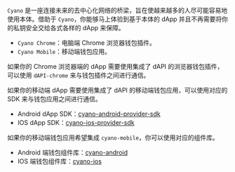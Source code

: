 
`Cyano` 是一座连接未来的去中心化网络的桥梁，旨在使越来越多的人尽可能容易地使用本体。借助于 `Cyano`，你能够马上体验到基于本体的 dApp 并且不再需要将你的私钥安全交给各式各样的 dApp 来保障。

- `Cyano Chrome`：电脑端 Chrome 浏览器钱包插件。
- `Cyano Mobile`：移动端钱包应用。

如果你的 Chrome 浏览器端的 dApp 需要使用集成了 dAPI 的浏览器钱包插件，可以使用 `dAPI-chrome` 来与钱包插件之间进行通信。

如果你的移动端 dApp 需要使用集成了 dAPI 的移动端钱包应用，可以使用对应的 SDK 来与钱包应用之间进行通信。

- Android dApp SDK：[cyano-android-provider-sdk](https://github.com/ontio-cyano/cyano-android-sdk)
- IOS dApp SDK：[cyano-ios-provider-sdk](https://github.com/ontio-cyano/cyano-ios-sdk)

如果你的移动端钱包应用希望集成 `cyano-mobile`，你可以使用对应的组件库。

- Android 端钱包组件库：[cyano-android](https://github.com/ontio-cyano/cyano-android)
- IOS 端钱包组件库：[cyano-ios](https://github.com/ontio-cyano/cyano-ios)
